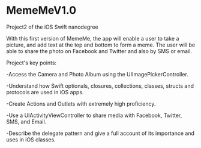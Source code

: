 # MemeMeV1.0
Project2 of the iOS Swift nanodegree

With this first version of MemeMe, the app will enable a user to take a picture, and add text at the top and bottom to form a meme. The user will be able to share the photo on Facebook and Twitter and also by SMS or email.

Project's key points:

-Access the Camera and Photo Album using the UIImagePickerController.

-Understand how Swift optionals, closures, collections, classes, structs and protocols are used in iOS apps.

-Create Actions and Outlets with extremely high proficiency.

-Use a UIActivityViewController to share media with Facebook, Twitter, SMS, and Email.

-Describe the delegate pattern and give a full account of its importance and uses in iOS classes.

